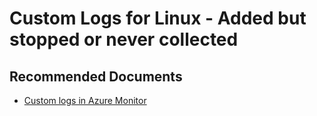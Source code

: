 
<properties
pageTitle="Custom Logs for Linux - Added but stopped or never collected"
description="Custom Logs for Linux - Added but stopped or never collected"
service="microsoft.operationalinsights"
resource="workspaces"
symptomID=""
infoBubbleText=""
authors="yossiy"
ms.author="yossiy"
displayorder=""
selfHelpType="generic"
supportTopicIds="32612449"
resourceTags=""
productPesIds="15725"
cloudEnvironments="Public, Fairfax"
	articleId="53eec47a-0c66-4961-8edd-599a4a29bb10"
/>

# Custom Logs for Linux - Added but stopped or never collected

## **Recommended Documents**

* [Custom logs in Azure Monitor](https://docs.microsoft.com/azure/azure-monitor/platform/data-sources-custom-logs)
